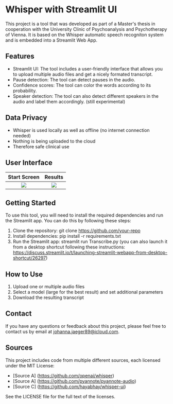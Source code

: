 # Whisper with Streamlit UI
This project is a tool that was developed as part of a Master's thesis in cooperation with the University Clinic of Psychoanalysis and Psychotherapy of Vienna. It is based on the Whisper automatic speech recogniton system and is embedded into a Streamlit Web App. 

## Features

- Streamlit UI: The tool includes a user-friendly interface that allows you to upload multiple audio files and get a nicely formated transcript.
- Pause detection: The tool can detect pauses in the audio.
- Confidence scores: The tool can color the words according to its probability.
- Speaker detection: The tool can also detect different speakers in the audio and label them accordingly. (still experimental)

## Data Privacy

- Whisper is used locally as well as offline (no internet connection needed)
- Nothing is being uploaded to the cloud
- Therefore safe clinical use 

## User Interface

Start Screen            |  Results
:-------------------------:|:-------------------------:
![](https://user-images.githubusercontent.com/65357373/226929650-97a978c7-5ea9-41dd-8c25-660d4d2eea43.png)  |  ![](https://user-images.githubusercontent.com/65357373/226930996-26aaafb3-138c-4cea-964d-c9459c3e92f5.png)

## Getting Started

To use this tool, you will need to install the required dependencies and run the Streamlit app. You can do this by following these steps:

1. Clone the repository: git clone https://github.com/your-repo
2. Install dependencies: pip install -r requirements.txt
3. Run the Streamlit app: streamlit run Transcribe.py (you can also launch it from a desktop shortcut following these instructions: https://discuss.streamlit.io/t/launching-streamlit-webapp-from-desktop-shortcut/26297)

## How to Use

1. Upload one or multiple audio files 
2. Select a model (large for the best result) and set additional parameters 
3. Download the resulting transcript

## Contact

If you have any questions or feedback about this project, please feel free to contact us by email at johanna.jaeger89@icloud.com.

## Sources

This project includes code from multiple different sources, each licensed under the MIT License:

* [Source A] (https://github.com/openai/whisper)
* [Source A] (https://github.com/pyannote/pyannote-audio)
* [Source C] (https://github.com/hayabhay/whisper-ui)

See the LICENSE file for the full text of the licenses.

